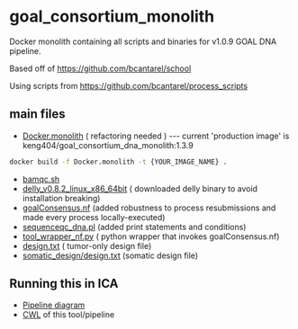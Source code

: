 # goal_consortium_monolith

Docker monolith containing all scripts and binaries for v1.0.9 GOAL DNA pipeline.

Based off of https://github.com/bcantarel/school

Using scripts from https://github.com/bcantarel/process_scripts

## main files
- [Docker.monolith](https://github.com/keng404/goal_utsw_monolith/blob/main/Docker.monolith) ( refactoring needed ) --- current 'production image' is  keng404/goal_consortium_dna_monolith:1.3.9
```bash
docker build -f Docker.monolith -t {YOUR_IMAGE_NAME} .
```
- [bamqc.sh](https://github.com/keng404/goal_utsw_monolith/blob/main/bamqc.sh) 
- [delly_v0.8.2_linux_x86_64bit](https://github.com/keng404/goal_utsw_monolith/blob/main/delly_v0.8.2_linux_x86_64bith)  ( downloaded delly binary to avoid installation breaking)
- [goalConsensus.nf](https://github.com/keng404/goal_utsw_monolith/blob/main/goalConsensus.nf)  (added robustness to process resubmissions and made every process locally-executed)
- [sequenceqc_dna.pl](https://github.com/keng404/goal_utsw_monolith/blob/main/sequenceqc_dna.pl)  (added print statements and conditions)
- [tool_wrapper_nf.py](https://github.com/keng404/goal_utsw_monolith/blob/main/tool_wrapper_nf.py)  ( python wrapper that invokes goalConsensus.nf)
- [design.txt](https://github.com/keng404/goal_utsw_monolith/blob/main/design.txt)  ( tumor-only design file)
- [somatic_design/design.txt](https://github.com/keng404/goal_utsw_monolith/blob/main/somatic_design/design.txt)  (somatic design file)

## Running this in ICA
- [Pipeline diagram](https://github.com/keng404/goal_utsw_monolith/blob/main/UTSW_dna_monolith_tool.png)
- [CWL](https://github.com/keng404/goal_utsw_monolith/blob/main/utsw_dna_monolith.nextflow.cwl) of this tool/pipeline
